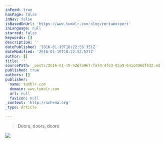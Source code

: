 ```yaml
---
inFeed: true
hasPage: false
inNav: false
isBasedOnUrl: 'https://www.tumblr.com/blog/rentanexpert'
inLanguage: null
starred: false
keywords: []
description: ''
datePublished: '2016-01-19T18:22:56.351Z'
dateModified: '2016-01-19T18:22:52.527Z'
author: []
title: ''
sourcePath: _posts/2016-01-19-e2d7a967-fa70-4f03-85a9-641c096df632.md
published: true
authors: []
publisher:
  name: tumblr.com
  domain: www.tumblr.com
  url: null
  favicon: null
_context: 'http://schema.org'
_type: Article

---
```

> Doors, doors, doors

![](https://s3-us-west-2.amazonaws.com/the-grid-img/p/900d43b1d4619d1dbee2c7591c3bd678dd719067.gif)
